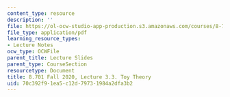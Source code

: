 ```yaml
---
content_type: resource
description: ''
file: https://ol-ocw-studio-app-production.s3.amazonaws.com/courses/8-701-introduction-to-nuclear-and-particle-physics-fall-2020/70c392f91ea5c12d79731984a2dfa3b2_MIT8_701f20_lec3.3.pdf
file_type: application/pdf
learning_resource_types:
- Lecture Notes
ocw_type: OCWFile
parent_title: Lecture Slides
parent_type: CourseSection
resourcetype: Document
title: 8.701 Fall 2020, Lecture 3.3. Toy Theory
uid: 70c392f9-1ea5-c12d-7973-1984a2dfa3b2
---
```

